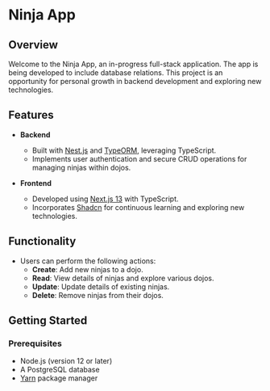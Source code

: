 # Ninja App

## Overview

Welcome to the Ninja App, an in-progress full-stack application. 
The app is being developed to include database relations. This project is an opportunity for personal growth in backend development and exploring new technologies.

## Features

- **Backend**
  - Built with [Nest.js](https://nestjs.com/) and [TypeORM](https://typeorm.io/#/), leveraging TypeScript.
  - Implements user authentication and secure CRUD operations for managing ninjas within dojos.

- **Frontend**
  - Developed using [Next.js 13](https://nextjs.org/) with TypeScript.
  - Incorporates [Shadcn](https://ui.shadcn.com/) for continuous learning and exploring new technologies.

## Functionality

- Users can perform the following actions:
  - **Create**: Add new ninjas to a dojo.
  - **Read**: View details of ninjas and explore various dojos.
  - **Update**: Update details of existing ninjas.
  - **Delete**: Remove ninjas from their dojos.

## Getting Started

### Prerequisites

- Node.js (version 12 or later)
- A PostgreSQL database
- [Yarn](https://yarnpkg.com/) package manager
